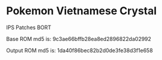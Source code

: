 # Pokemon Vietnamese Crystal

IPS Patches BORT

Base ROM md5 is: 9c3ae66bffb28ea8ed2896822da02992

Output ROM md5 is: 1da40f86bec82b2d0de3fe38d3f1e658
